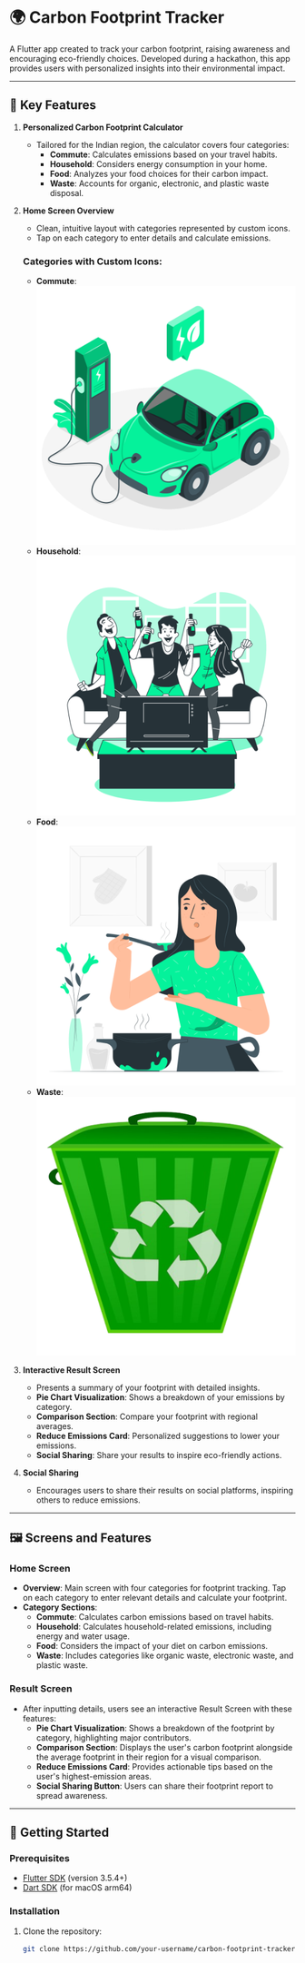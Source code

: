 # 🌍 Carbon Footprint Tracker

A Flutter app created to track your carbon footprint, raising awareness and encouraging eco-friendly choices. Developed during a hackathon, this app provides users with personalized insights into their environmental impact.

---

## 📱 Key Features

1. **Personalized Carbon Footprint Calculator**
   - Tailored for the Indian region, the calculator covers four categories:
     - **Commute**: Calculates emissions based on your travel habits.
     - **Household**: Considers energy consumption in your home.
     - **Food**: Analyzes your food choices for their carbon impact.
     - **Waste**: Accounts for organic, electronic, and plastic waste disposal.

2. **Home Screen Overview**
   - Clean, intuitive layout with categories represented by custom icons.
   - Tap on each category to enter details and calculate emissions.

   ### Categories with Custom Icons:
   - **Commute**: ![Commute Image](assets/images/finalcar.png)
   - **Household**: ![Household Image](assets/images/finaltv.png)
   - **Food**: ![Food Image](assets/images/Cooking-pana.png)
   - **Waste**: ![Waste Image](assets/images/recycle_bin.png)

3. **Interactive Result Screen**
   - Presents a summary of your footprint with detailed insights.
   - **Pie Chart Visualization**: Shows a breakdown of your emissions by category.
   - **Comparison Section**: Compare your footprint with regional averages.
   - **Reduce Emissions Card**: Personalized suggestions to lower your emissions.
   - **Social Sharing**: Share your results to inspire eco-friendly actions.

4. **Social Sharing**
   - Encourages users to share their results on social platforms, inspiring others to reduce emissions.

---

## 🖼️ Screens and Features

### Home Screen
- **Overview**: Main screen with four categories for footprint tracking. Tap on each category to enter relevant details and calculate your footprint.
- **Category Sections**:
  - **Commute**: Calculates carbon emissions based on travel habits.
  - **Household**: Calculates household-related emissions, including energy and water usage.
  - **Food**: Considers the impact of your diet on carbon emissions.
  - **Waste**: Includes categories like organic waste, electronic waste, and plastic waste.

### Result Screen
- After inputting details, users see an interactive Result Screen with these features:
  - **Pie Chart Visualization**: Shows a breakdown of the footprint by category, highlighting major contributors.
  - **Comparison Section**: Displays the user's carbon footprint alongside the average footprint in their region for a visual comparison.
  - **Reduce Emissions Card**: Provides actionable tips based on the user's highest-emission areas.
  - **Social Sharing Button**: Users can share their footprint report to spread awareness.

---

## 🚀 Getting Started

### Prerequisites
- [Flutter SDK](https://flutter.dev/) (version 3.5.4+)
- [Dart SDK](https://dart.dev/) (for macOS arm64)

### Installation

1. Clone the repository:
   ```bash
   git clone https://github.com/your-username/carbon-footprint-tracker.git
